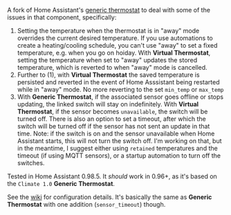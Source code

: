 A fork of Home Assistant's [generic thermostat](https://www.home-assistant.io/components/generic_thermostat/) to deal 
with some of the issues in that component, specifically:

1. Setting the temperature when the thermostat is in "away" mode overrides the current desired temperature. 
If you use automations to create a heating/cooling schedule, you can't use "away" to set a fixed temperature, 
e.g. when you go on hoiday. With **Virtual Thermostat**, setting the temperature when set to "away" updates the
stored temperature, which is reverted to when "away" mode is cancelled.
2. Further to (1), with **Virtual Thermostat** the saved temperature is persisted and reverted in the event of Home 
Asssistant being restarted while in "away" mode. No more reverting to the set `min_temp` or `max_temp`
3. With **Generic Thermostat**, if the associated sensor goes offline or stops updating, the linked switch will stay on 
indefinitely. With **Virtual Thermostat**, if the sensor becomes `unavailable`, the switch will be turned off. There is
also an option to set a timeout, after which the switch will be turned off if the sensor has not sent an update in that 
time. Note: if the switch is on and the sensor unavailable when Home Assistant starts, this will not turn the switch 
off. I'm working on that, but in the meantime, I suggest either using `retained` temperatures and the timeout (if using 
MQTT sensors), or a startup automation to turn off the switches.

Tested in Home Assistant 0.98.5. It _should_ work in 0.96+, as it's based on the `Climate 1.0` **Generic Thermostat**.

See the [wiki](https://github.com/b4dpxl/virtual_thermostat/wiki) for configuration details. It's basically the same as
**Generic Thermostat** with one addition (`sensor_timeout`) though.  
